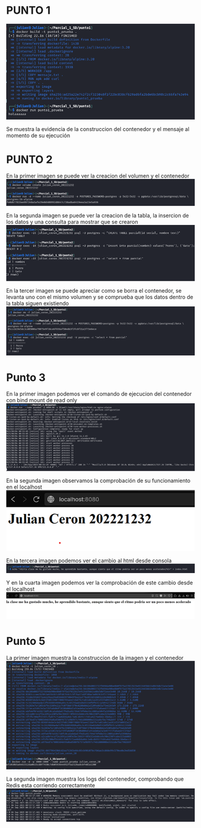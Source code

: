 

# PUNTO 1

![Texto alternativo](https://github.com/julianceron64/Parcial_1_SD/blob/main/punto1/Captura%20de%20pantalla%202025-09-03%20185955.png)

Se muestra la evidencia de la construccion del contenedor y el mensaje al momento de su ejecución

# PUNTO 2

En la primer imagen se puede ver la creacion del volumen y el contenedor 
![Texto alternativo](https://github.com/julianceron64/Parcial_1_SD/blob/main/punto2/Captura%20de%20pantalla%202025-09-03%20182831.png?raw=true)

En la segunda imagen se puede ver la creacion de la tabla, la insercion de los datos y una consulta para mostrar que se crearon
![Texto alternativo](https://github.com/julianceron64/Parcial_1_SD/blob/main/punto2/Captura%20de%20pantalla%202025-09-03%20182945.png?raw=true)

En la tercer imagen se puede apreciar como se borra el contenedor, se levanta uno con el mismo volumen y se comprueba que los datos dentro de la tabla siguen existiendo
![Texto alternativo](https://github.com/julianceron64/Parcial_1_SD/blob/main/punto2/Captura%20de%20pantalla%202025-09-03%20183027.png)

# Punto 3

En la primer imagen podemos ver el comando de ejecucion del contenedor con bind mount de read only
![Texto alternativo](https://github.com/julianceron64/Parcial_1_SD/blob/main/punto3/Captura%20de%20pantalla%202025-09-03%20195623.png?raw=true)

En la segunda imagen observamos la comprobación de su funcionamiento en el localhost
![Texto alternativo](https://github.com/julianceron64/Parcial_1_SD/blob/main/punto3/Captura%20de%20pantalla%202025-09-03%20195657.png?raw=true)

En la tercera imagen podemos ver el cambio al html desde consola 
![Texto alternativo](https://github.com/julianceron64/Parcial_1_SD/blob/main/punto3/Captura%20de%20pantalla%202025-09-03%20195914.png?raw=true)

Y en la cuarta imagen podemos ver la comprobación de este cambio desde el localhost
![Texto Alternativo](https://github.com/julianceron64/Parcial_1_SD/blob/main/punto3/Captura%20de%20pantalla%202025-09-03%20195930.png?raw=true)

# Punto 5
La primer imagen muestra la construccion de la imagen y el contenedor 
![Texto alternativo](https://github.com/julianceron64/Parcial_1_SD/blob/main/punto5/Captura%20de%20pantalla%202025-09-03%20193726.png?raw=true)

La segunda imagen muestra los logs del contenedor, comprobando que Redis esta corriendo correctamente
![Texto alternativo](https://github.com/julianceron64/Parcial_1_SD/blob/main/punto5/Captura%20de%20pantalla%202025-09-03%20193744.png?raw=true)


